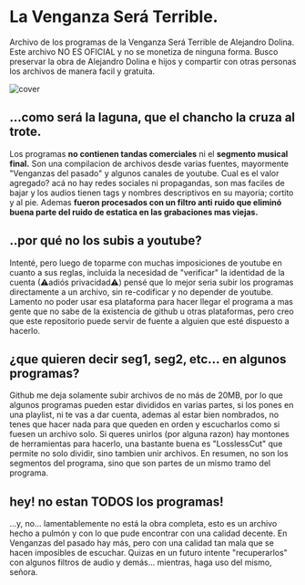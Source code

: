 # La Venganza Será Terrible.
Archivo de los programas de la Venganza Será Terrible de Alejandro Dolina. 
Este archivo NO ES OFICIAL y no se monetiza de ninguna forma.
Busco preservar la obra de Alejandro Dolina e hijos y compartir con otras personas los archivos de manera facil y gratuita.


![cover](https://user-images.githubusercontent.com/129971008/230121694-4c171696-2b0a-457e-b1ed-b0083489d38f.jpg)





## ...como será la laguna, que el chancho la cruza al trote.
Los programas __no contienen tandas comerciales__ ni el __segmento musical final.__ 
Son una compilacion de archivos desde varias fuentes, mayormente "Venganzas del pasado" y algunos canales de youtube. 
Cual es el valor agregado? acá no hay redes sociales ni propagandas, son mas faciles de bajar y los audios tienen tags y nombres descriptivos en su mayoria; cortito y al pie. Ademas __fueron procesados con un filtro anti ruido que eliminó buena parte del ruido de estatica en las grabaciones mas viejas.__

## ..por qué no los subis a youtube?
Intenté, pero luego de toparme con muchas imposiciones de youtube en cuanto a sus reglas, incluida la necesidad de "verificar" la identidad de la cuenta (⚠adiós privacidad⚠) pensé que lo mejor seria subir los programas directamente a un archivo, sin re-codificar y no depender de youtube. Lamento no poder usar esa plataforma para hacer llegar el programa a mas gente que no sabe de la existencia de github u otras plataformas, pero creo que este repositorio puede servir de fuente a alguien que esté dispuesto a hacerlo.

## ¿que quieren decir seg1, seg2, etc... en algunos programas?
Github me deja solamente subir archivos de no más de 20MB, por lo que algunos programas pueden estar divididos en varias partes, si los pones en una playlist, ni te vas a dar cuenta, ademas al estar bien nombrados, no tenes que hacer nada para que queden en orden y escucharlos como si fuesen un archivo solo. Si queres unirlos (por alguna razon) hay montones de herramientas para hacerlo, una bastante buena es "LosslessCut" que permite no solo dividir, sino tambien unir archivos.
En resumen, no son los segmentos del programa, sino que son partes de un mismo tramo del programa.

## hey! no estan TODOS los programas!
...y, no... lamentablemente no está la obra completa, esto es un archivo hecho a pulmón y con lo que pude encontrar con una calidad decente. En Venganzas del pasado hay más, pero con una calidad tan mala que se hacen imposibles de escuchar. Quizas en un futuro intente "recuperarlos" con algunos filtros de audio y demás... mientras, haga uso del mismo, señora.
